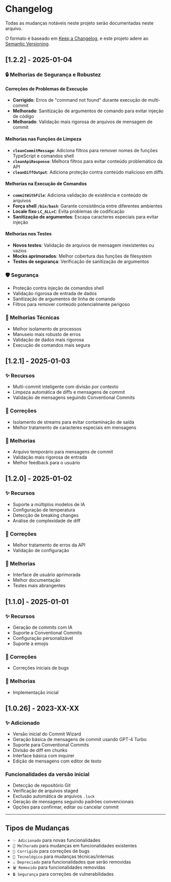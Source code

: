 # Changelog

Todas as mudanças notáveis neste projeto serão documentadas neste arquivo.

O formato é baseado em [Keep a Changelog](https://keepachangelog.com/pt-BR/1.0.0/),
e este projeto adere ao [Semantic Versioning](https://semver.org/lang/pt-BR/).

## [1.2.2] - 2025-01-04

### 🔒 Melhorias de Segurança e Robustez

#### Correções de Problemas de Execução
- **Corrigido**: Erros de "command not found" durante execução de multi-commit
- **Melhorado**: Sanitização de argumentos de comando para evitar injeção de código
- **Melhorado**: Validação mais rigorosa de arquivos de mensagem de commit

#### Melhorias nas Funções de Limpeza
- **`cleanCommitMessage`**: Adiciona filtros para remover nomes de funções TypeScript e comandos shell
- **`cleanApiResponse`**: Melhora filtros para evitar conteúdo problemático da API
- **`cleanDiffOutput`**: Adiciona proteção contra conteúdo malicioso em diffs

#### Melhorias na Execução de Comandos
- **`commitWithFile`**: Adiciona validação de existência e conteúdo de arquivos
- **Força shell `/bin/bash`**: Garante consistência entre diferentes ambientes
- **Locale fixo `LC_ALL=C`**: Evita problemas de codificação
- **Sanitização de argumentos**: Escapa caracteres especiais para evitar injeção

#### Melhorias nos Testes
- **Novos testes**: Validação de arquivos de mensagem inexistentes ou vazios
- **Mocks aprimorados**: Melhor cobertura das funções de filesystem
- **Testes de segurança**: Verificação de sanitização de argumentos

### 🛡️ Segurança
- Proteção contra injeção de comandos shell
- Validação rigorosa de entrada de dados
- Sanitização de argumentos de linha de comando
- Filtros para remover conteúdo potencialmente perigoso

### 🔧 Melhorias Técnicas
- Melhor isolamento de processos
- Manuseio mais robusto de erros
- Validação de dados mais rigorosa
- Execução de comandos mais segura

## [1.2.1] - 2025-01-03

### ✨ Recursos
- Multi-commit inteligente com divisão por contexto
- Limpeza automática de diffs e mensagens de commit
- Validação de mensagens seguindo Conventional Commits

### 🐛 Correções
- Isolamento de streams para evitar contaminação de saída
- Melhor tratamento de caracteres especiais em mensagens

### 🔧 Melhorias
- Arquivo temporário para mensagens de commit
- Validação mais rigorosa de entrada
- Melhor feedback para o usuário

## [1.2.0] - 2025-01-02

### ✨ Recursos
- Suporte a múltiplos modelos de IA
- Configuração de temperatura
- Detecção de breaking changes
- Análise de complexidade de diff

### 🐛 Correções
- Melhor tratamento de erros da API
- Validação de configuração

### 🔧 Melhorias
- Interface de usuário aprimorada
- Melhor documentação
- Testes mais abrangentes

## [1.1.0] - 2025-01-01

### ✨ Recursos
- Geração de commits com IA
- Suporte a Conventional Commits
- Configuração personalizável
- Suporte a emojis

### 🐛 Correções
- Correções iniciais de bugs

### 🔧 Melhorias
- Implementação inicial

## [1.0.26] - 2023-XX-XX

### ✨ Adicionado
- Versão inicial do Commit Wizard
- Geração básica de mensagens de commit usando GPT-4 Turbo
- Suporte para Conventional Commits
- Divisão de diff em chunks
- Interface básica com inquirer
- Edição de mensagens com editor de texto

### Funcionalidades da versão inicial
- Detecção de repositório Git
- Verificação de arquivos staged
- Exclusão automática de arquivos `.lock`
- Geração de mensagens seguindo padrões convencionais
- Opções para confirmar, editar ou cancelar commit

---

## Tipos de Mudanças

- `✨ Adicionado` para novas funcionalidades
- `🔧 Melhorado` para mudanças em funcionalidades existentes
- `🐛 Corrigido` para correções de bugs
- `🚀 Tecnológico` para mudanças técnicas/internas
- `⚠️ Depreciado` para funcionalidades que serão removidas
- `🗑️ Removido` para funcionalidades removidas
- `🔒 Segurança` para correções de vulnerabilidades 